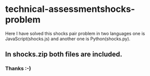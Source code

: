 # technical-assessmentshocks-problem
Here I have solved this shocks pair problem in two languages one is JavaScript(shocks.js) and another one is Python(shocks.py).

## In shocks.zip both files are included.

### Thanks :-)

